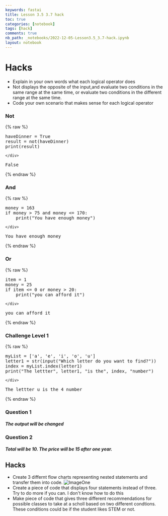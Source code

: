 ```yaml
---
keywords: fastai
title: Lesson 3.5 3.7 hack
toc: true
categories: [notebook]
tags: [hack]
comments: true
nb_path: _notebooks/2022-12-05-Lesson3.5_3.7-hack.ipynb
layout: notebook
---
```


<!--
#################################################
### THIS FILE WAS AUTOGENERATED! DO NOT EDIT! ###
#################################################
# file to edit: _notebooks/2022-12-05-Lesson3.5_3.7-hack.ipynb
-->

<div class="container" id="notebook-container">
        
<div class="cell border-box-sizing text_cell rendered"><div class="inner_cell">
<div class="text_cell_render border-box-sizing rendered_html">
<h1 id="Hacks">Hacks<a class="anchor-link" href="#Hacks"> </a></h1><ul>
<li>Explain in your own words what each logical operator does</li>
<li>Not displays the opposite of the input,and evaluate two conditions in the same range at the same time, or evaluate two conditions in the different range at the same time.</li>
<li>Code your own scenario that makes sense for each logical operator</li>
</ul>

</div>
</div>
</div>
<div class="cell border-box-sizing text_cell rendered"><div class="inner_cell">
<div class="text_cell_render border-box-sizing rendered_html">
<h3 id="Not">Not<a class="anchor-link" href="#Not"> </a></h3>
</div>
</div>
</div>
    {% raw %}
    
<div class="cell border-box-sizing code_cell rendered">
<div class="input">

<div class="inner_cell">
    <div class="input_area">
<div class=" highlight hl-ipython3"><pre><span></span><span class="n">haveDinner</span> <span class="o">=</span> <span class="kc">True</span>
<span class="n">result</span> <span class="o">=</span> <span class="ow">not</span><span class="p">(</span><span class="n">haveDinner</span><span class="p">)</span>
<span class="nb">print</span><span class="p">(</span><span class="n">result</span><span class="p">)</span>
</pre></div>

    </div>
</div>
</div>

<div class="output_wrapper">
<div class="output">

<div class="output_area">

<div class="output_subarea output_stream output_stdout output_text">
<pre>False
</pre>
</div>
</div>

</div>
</div>

</div>
    {% endraw %}

<div class="cell border-box-sizing text_cell rendered"><div class="inner_cell">
<div class="text_cell_render border-box-sizing rendered_html">
<h3 id="And">And<a class="anchor-link" href="#And"> </a></h3>
</div>
</div>
</div>
    {% raw %}
    
<div class="cell border-box-sizing code_cell rendered">
<div class="input">

<div class="inner_cell">
    <div class="input_area">
<div class=" highlight hl-ipython3"><pre><span></span><span class="n">money</span> <span class="o">=</span> <span class="mi">163</span>
<span class="k">if</span> <span class="n">money</span> <span class="o">&gt;</span> <span class="mi">75</span> <span class="ow">and</span> <span class="n">money</span> <span class="o">&lt;=</span> <span class="mi">170</span><span class="p">:</span>
    <span class="nb">print</span><span class="p">(</span><span class="s2">&quot;You have enough money&quot;</span><span class="p">)</span>
</pre></div>

    </div>
</div>
</div>

<div class="output_wrapper">
<div class="output">

<div class="output_area">

<div class="output_subarea output_stream output_stdout output_text">
<pre>You have enough money
</pre>
</div>
</div>

</div>
</div>

</div>
    {% endraw %}

<div class="cell border-box-sizing text_cell rendered"><div class="inner_cell">
<div class="text_cell_render border-box-sizing rendered_html">
<h3 id="Or">Or<a class="anchor-link" href="#Or"> </a></h3>
</div>
</div>
</div>
    {% raw %}
    
<div class="cell border-box-sizing code_cell rendered">
<div class="input">

<div class="inner_cell">
    <div class="input_area">
<div class=" highlight hl-ipython3"><pre><span></span><span class="n">item</span> <span class="o">=</span> <span class="mi">1</span>
<span class="n">money</span> <span class="o">=</span> <span class="mi">25</span>
<span class="k">if</span> <span class="n">item</span> <span class="o">&lt;=</span> <span class="mi">0</span> <span class="ow">or</span> <span class="n">money</span> <span class="o">&gt;</span> <span class="mi">20</span><span class="p">:</span>
    <span class="nb">print</span><span class="p">(</span><span class="s2">&quot;you can afford it&quot;</span><span class="p">)</span>
</pre></div>

    </div>
</div>
</div>

<div class="output_wrapper">
<div class="output">

<div class="output_area">

<div class="output_subarea output_stream output_stdout output_text">
<pre>you can afford it
</pre>
</div>
</div>

</div>
</div>

</div>
    {% endraw %}

<div class="cell border-box-sizing text_cell rendered"><div class="inner_cell">
<div class="text_cell_render border-box-sizing rendered_html">
<h3 id="Challenge-Level-1">Challenge Level 1<a class="anchor-link" href="#Challenge-Level-1"> </a></h3>
</div>
</div>
</div>
    {% raw %}
    
<div class="cell border-box-sizing code_cell rendered">
<div class="input">

<div class="inner_cell">
    <div class="input_area">
<div class=" highlight hl-ipython3"><pre><span></span><span class="n">myList</span> <span class="o">=</span> <span class="p">[</span><span class="s1">&#39;a&#39;</span><span class="p">,</span> <span class="s1">&#39;e&#39;</span><span class="p">,</span> <span class="s1">&#39;i&#39;</span><span class="p">,</span> <span class="s1">&#39;o&#39;</span><span class="p">,</span> <span class="s1">&#39;u&#39;</span><span class="p">]</span>
<span class="n">letter1</span> <span class="o">=</span> <span class="nb">str</span><span class="p">(</span><span class="nb">input</span><span class="p">(</span><span class="s2">&quot;Which letter do you want to find?&quot;</span><span class="p">))</span>
<span class="n">index</span> <span class="o">=</span> <span class="n">myList</span><span class="o">.</span><span class="n">index</span><span class="p">(</span><span class="n">letter1</span><span class="p">)</span>
<span class="nb">print</span><span class="p">(</span><span class="s2">&quot;The lettter&quot;</span><span class="p">,</span> <span class="n">letter1</span><span class="p">,</span> <span class="s2">&quot;is the&quot;</span><span class="p">,</span> <span class="n">index</span><span class="p">,</span> <span class="s2">&quot;number&quot;</span><span class="p">)</span>
</pre></div>

    </div>
</div>
</div>

<div class="output_wrapper">
<div class="output">

<div class="output_area">

<div class="output_subarea output_stream output_stdout output_text">
<pre>The lettter u is the 4 number
</pre>
</div>
</div>

</div>
</div>

</div>
    {% endraw %}

<div class="cell border-box-sizing text_cell rendered"><div class="inner_cell">
<div class="text_cell_render border-box-sizing rendered_html">
<h3 id="Question-1">Question 1<a class="anchor-link" href="#Question-1"> </a></h3><h5 id="The-output-will-be-changed">The output will be changed<a class="anchor-link" href="#The-output-will-be-changed"> </a></h5><h3 id="Question-2">Question 2<a class="anchor-link" href="#Question-2"> </a></h3><h5 id="Total-will-be-10.-The-price-will-be-15-after-one-year.">Total will be 10. The price will be 15 after one year.<a class="anchor-link" href="#Total-will-be-10.-The-price-will-be-15-after-one-year."> </a></h5>
</div>
</div>
</div>
<div class="cell border-box-sizing text_cell rendered"><div class="inner_cell">
<div class="text_cell_render border-box-sizing rendered_html">
<h2 id="Hacks">Hacks<a class="anchor-link" href="#Hacks"> </a></h2><ul>
<li>Create 3 differnt flow charts representing nested statements and transfer them into code.
<img src="/Antony-s-fast-page/images/copied_from_nb/../images/nest.jpg" alt="ImageOne"></li>
<li>Create a piece of code that displays four statements instead of three. Try to do more if you can.
I don't know how to do this</li>
<li>Make piece of code that gives three different recommendations for possible classes to take at a scholl based on two different condtions. These conditions could be if the student likes STEM or not.</li>
</ul>

</div>
</div>
</div>
</div>
 

